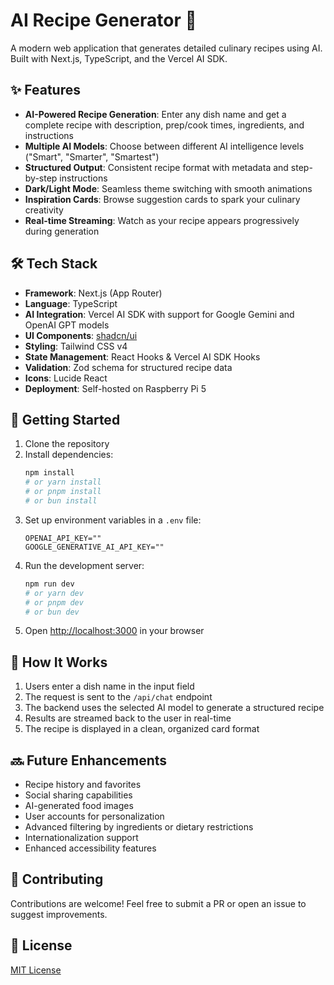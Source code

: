 # AI Recipe Generator 🍳

A modern web application that generates detailed culinary recipes using AI. Built with Next.js, TypeScript, and the Vercel AI SDK.

## ✨ Features

- **AI-Powered Recipe Generation**: Enter any dish name and get a complete recipe with description, prep/cook times, ingredients, and instructions
- **Multiple AI Models**: Choose between different AI intelligence levels ("Smart", "Smarter", "Smartest")
- **Structured Output**: Consistent recipe format with metadata and step-by-step instructions
- **Dark/Light Mode**: Seamless theme switching with smooth animations
- **Inspiration Cards**: Browse suggestion cards to spark your culinary creativity
- **Real-time Streaming**: Watch as your recipe appears progressively during generation

## 🛠️ Tech Stack

- **Framework**: Next.js (App Router)
- **Language**: TypeScript
- **AI Integration**: Vercel AI SDK with support for Google Gemini and OpenAI GPT models
- **UI Components**: [shadcn/ui](https://ui.shadcn.com/)
- **Styling**: Tailwind CSS v4
- **State Management**: React Hooks & Vercel AI SDK Hooks
- **Validation**: Zod schema for structured recipe data
- **Icons**: Lucide React
- **Deployment**: Self-hosted on Raspberry Pi 5

## 🚀 Getting Started

1. Clone the repository
2. Install dependencies:
   ```bash
   npm install
   # or yarn install
   # or pnpm install
   # or bun install
   ```
3. Set up environment variables in a `.env` file:
   ```
   OPENAI_API_KEY=""
   GOOGLE_GENERATIVE_AI_API_KEY=""
   ```
4. Run the development server:
   ```bash
   npm run dev
   # or yarn dev
   # or pnpm dev
   # or bun dev
   ```
5. Open [http://localhost:3000](http://localhost:3000) in your browser

## 📌 How It Works

1. Users enter a dish name in the input field
2. The request is sent to the `/api/chat` endpoint
3. The backend uses the selected AI model to generate a structured recipe
4. Results are streamed back to the user in real-time
5. The recipe is displayed in a clean, organized card format

## 🔜 Future Enhancements

- Recipe history and favorites
- Social sharing capabilities
- AI-generated food images
- User accounts for personalization
- Advanced filtering by ingredients or dietary restrictions
- Internationalization support
- Enhanced accessibility features

## 🤝 Contributing

Contributions are welcome! Feel free to submit a PR or open an issue to suggest improvements.

## 📄 License

[MIT License](LICENSE)
